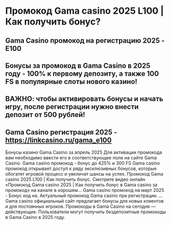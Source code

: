# Промокод Gama casino 2025 L100 | Как получить бонус?

## Gama Casino промокод на регистрацию 2025 - E100
## Бонусы за промокод в Gama Casino в 2025 году - 100% к первому депозиту, а также 100 FS в популярные слоты нового казино!
## ВАЖНО: чтобы активировать бонусы и начать игру, после регистрации нужно внести депозит от 500 рублей!

## Gama Casino регистрация 2025 - https://linkcasino.ru/gama_e100


Бонусы казино Gama Casino за апрель 2025 Для активации промокода вам необходимо ввести его в соответствующее поле на сайте Gama Casino.
Gama casino промокод - бонус до 425% и 300 FS
Gama casino промокод открывает доступ к ряду эксклюзивных бонусов, которые обогатят игровой процесс и увеличат шансы на успех.
Промокод Gama casino 2025 L100 | Как получить бонус.
Смотрите видео онлайн «Промокод Gama casino 2025 | Как получить бонус в Gama casino за промокод» на канале в хорошем...
Gama casino промокод на март 2025 - Бонус код на.
Актуальный промокод Gama casino при регистрации. ... Gama casino официальный сайт предлагает бонусы для новых клиентов и для постоянных игроков.
Промокоды в Gama Casino на сегодня — действующие.
Пользователи могут получить бездепозитные промокоды в Gama Casino в 2025 году.
